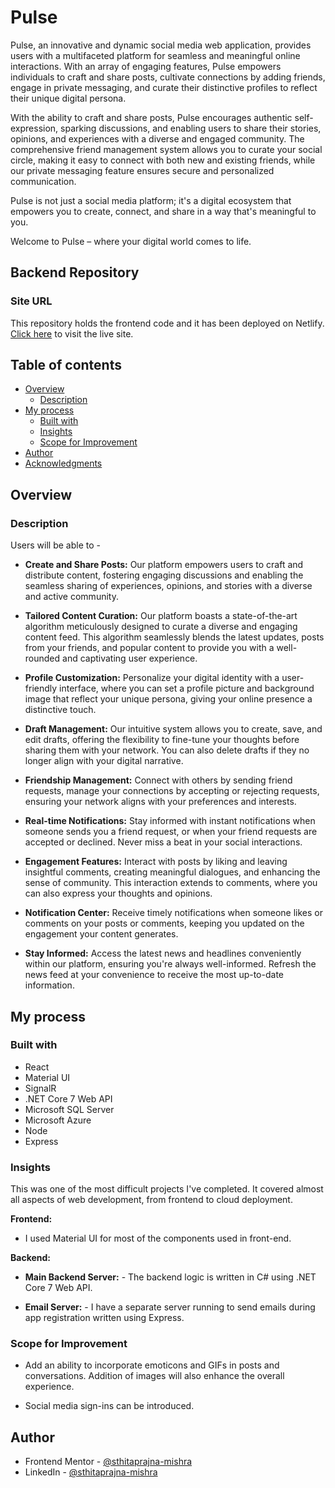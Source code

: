 # Pulse

Pulse, an innovative and dynamic social media web application, provides users with a multifaceted platform for seamless and meaningful online interactions. With an array of engaging features, Pulse empowers individuals to craft and share posts, cultivate connections by adding friends, engage in private messaging, and curate their distinctive profiles to reflect their unique digital persona.

With the ability to craft and share posts, Pulse encourages authentic self-expression, sparking discussions, and enabling users to share their stories, opinions, and experiences with a diverse and engaged community. The comprehensive friend management system allows you to curate your social circle, making it easy to connect with both new and existing friends, while our private messaging feature ensures secure and personalized communication.

Pulse is not just a social media platform; it's a digital ecosystem that empowers you to create, connect, and share in a way that's meaningful to you.

Welcome to Pulse – where your digital world comes to life.

## Backend Repository

### Site URL

This repository holds the frontend code and it has been deployed on Netlify. [Click here](https://thepulse.netlify.app/) to visit the live site.

## Table of contents

- [Overview](#overview)
  - [Description](#description)
- [My process](#my-process)
  - [Built with](#built-with)
  - [Insights](#insights)
  - [Scope for Improvement](#scope-for-improvement)
- [Author](#author)
- [Acknowledgments](#acknowledgments)

## Overview

### Description

Users will be able to -

- **Create and Share Posts:** Our platform empowers users to craft and distribute content, fostering engaging discussions and enabling the seamless sharing of experiences, opinions, and stories with a diverse and active community.

- **Tailored Content Curation:** Our platform boasts a state-of-the-art algorithm meticulously designed to curate a diverse and engaging content feed. This algorithm seamlessly blends the latest updates, posts from your friends, and popular content to provide you with a well-rounded and captivating user experience.

- **Profile Customization:** Personalize your digital identity with a user-friendly interface, where you can set a profile picture and background image that reflect your unique persona, giving your online presence a distinctive touch.

- **Draft Management:** Our intuitive system allows you to create, save, and edit drafts, offering the flexibility to fine-tune your thoughts before sharing them with your network. You can also delete drafts if they no longer align with your digital narrative.

- **Friendship Management:** Connect with others by sending friend requests, manage your connections by accepting or rejecting requests, ensuring your network aligns with your preferences and interests.

- **Real-time Notifications:** Stay informed with instant notifications when someone sends you a friend request, or when your friend requests are accepted or declined. Never miss a beat in your social interactions.

- **Engagement Features:** Interact with posts by liking and leaving insightful comments, creating meaningful dialogues, and enhancing the sense of community. This interaction extends to comments, where you can also express your thoughts and opinions.

- **Notification Center:** Receive timely notifications when someone likes or comments on your posts or comments, keeping you updated on the engagement your content generates.

- **Stay Informed:** Access the latest news and headlines conveniently within our platform, ensuring you're always well-informed. Refresh the news feed at your convenience to receive the most up-to-date information.

## My process

### Built with

- React
- Material UI
- SignalR
- .NET Core 7 Web API
- Microsoft SQL Server
- Microsoft Azure
- Node
- Express

### Insights

This was one of the most difficult projects I've completed. It covered almost all aspects of web development, from frontend to cloud deployment.

**Frontend:**

- I used Material UI for most of the components used in front-end.

**Backend:**

- **Main Backend Server:** - The backend logic is written in C# using .NET Core 7 Web API.

- **Email Server:** - I have a separate server running to send emails during app registration written using Express.

### Scope for Improvement

- Add an ability to incorporate emoticons and GIFs in posts and conversations. Addition of images will also enhance the overall experience.

- Social media sign-ins can be introduced.

## Author

- Frontend Mentor - [@sthitaprajna-mishra](https://www.frontendmentor.io/profile/sthitaprajna-mishra)
- LinkedIn - [@sthitaprajna-mishra](https://www.linkedin.com/in/sthitaprajna-mishra-b63940153/)

